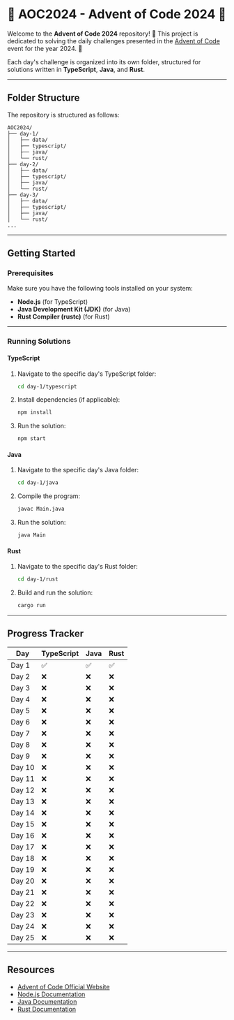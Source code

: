 # 🎄 AOC2024 - Advent of Code 2024 🎅

Welcome to the **Advent of Code 2024** repository! 🌟 This project is dedicated to solving the daily challenges presented in the [Advent of Code](https://adventofcode.com/) event for the year 2024. 🎁

Each day's challenge is organized into its own folder, structured for solutions written in **TypeScript**, **Java**, and **Rust**.

---

## Folder Structure

The repository is structured as follows:

```
AOC2024/
├── day-1/
│   ├── data/
│   ├── typescript/
│   ├── java/
│   └── rust/
├── day-2/
│   ├── data/
│   ├── typescript/
│   ├── java/
│   └── rust/
├── day-3/
│   ├── data/
│   ├── typescript/
│   ├── java/
│   └── rust/
...
```

---

## Getting Started

### Prerequisites
Make sure you have the following tools installed on your system:

- **Node.js** (for TypeScript)
- **Java Development Kit (JDK)** (for Java)
- **Rust Compiler (rustc)** (for Rust)

---

### Running Solutions

#### TypeScript
1. Navigate to the specific day's TypeScript folder:
   ```bash
   cd day-1/typescript
   ```
2. Install dependencies (if applicable):
   ```bash
   npm install
   ```
3. Run the solution:
   ```bash
   npm start
   ```

#### Java
1. Navigate to the specific day's Java folder:
   ```bash
   cd day-1/java
   ```
2. Compile the program:
   ```bash
   javac Main.java
   ```
3. Run the solution:
   ```bash
   java Main
   ```

#### Rust
1. Navigate to the specific day's Rust folder:
   ```bash
   cd day-1/rust
   ```
2. Build and run the solution:
   ```bash
   cargo run
   ```


---

## Progress Tracker

| Day  | TypeScript | Java | Rust |
|--------|-------------|------|------|
| Day 1  | ✅         | ✅   | ✅   |
| Day 2  | ❌         | ❌   | ❌   |
| Day 3  | ❌         | ❌   | ❌   |
| Day 4  | ❌         | ❌   | ❌   |
| Day 5  | ❌         | ❌   | ❌   |
| Day 6  | ❌         | ❌   | ❌   |
| Day 7  | ❌         | ❌   | ❌   |
| Day 8  | ❌         | ❌   | ❌   |
| Day 9  | ❌         | ❌   | ❌   |
| Day 10 | ❌         | ❌   | ❌   |
| Day 11 | ❌         | ❌   | ❌   |
| Day 12 | ❌         | ❌   | ❌   |
| Day 13 | ❌         | ❌   | ❌   |
| Day 14 | ❌         | ❌   | ❌   |
| Day 15 | ❌         | ❌   | ❌   |
| Day 16 | ❌         | ❌   | ❌   |
| Day 17 | ❌         | ❌   | ❌   |
| Day 18 | ❌         | ❌   | ❌   |
| Day 19 | ❌         | ❌   | ❌   |
| Day 20 | ❌         | ❌   | ❌   |
| Day 21 | ❌         | ❌   | ❌   |
| Day 22 | ❌         | ❌   | ❌   |
| Day 23 | ❌         | ❌   | ❌   |
| Day 24 | ❌         | ❌   | ❌   |
| Day 25 | ❌         | ❌   | ❌   |

---

## Resources

- [Advent of Code Official Website](https://adventofcode.com/)
- [Node.js Documentation](https://nodejs.org/)
- [Java Documentation](https://docs.oracle.com/javase/8/docs/)
- [Rust Documentation](https://doc.rust-lang.org/)
